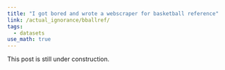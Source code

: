 ```yaml
---
title: "I got bored and wrote a webscraper for basketball reference"
link: /actual_ignorance/bballref/
tags:
  - datasets
use_math: true
---
```


This post is still under construction.
